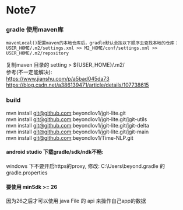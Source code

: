 # Note7

### gradle 使用maven库
```
mavenLocal()配置maven的本地仓库后，gradle默认会按以下顺序去查找本地的仓库：USER_HOME/.m2/settings.xml >> M2_HOME/conf/settings.xml >> USER_HOME/.m2/repository
```
复制maven 目录的 setting >  ${USER_HOME}/.m2/  
参考(不一定能解决):  
https://www.jianshu.com/p/a5bad045da73  
https://blog.csdn.net/a386139471/article/details/107738615  

###  build  
mvn install git@github.com:beyondlov1/jgit-lite.git  
mvn install git@github.com:beyondlov1/jgit-lite.git/jgit-utils  
mvn install git@github.com:beyondlov1/jgit-lite.git/jgit-delta  
mvn install git@github.com:beyondlov1/jgit-lite.git/jgit-main  
mvn install git@github.com:beyondlov1/Time-NLP.git  

#### android studio 下载gradle/sdk/ndk不畅:
windows 下不要开启https的proxy,  修改: C:\Users\beyond\.gradle 的 gradle.properties

#### 要使用 minSdk >= 26
因为26之后才可以使用 java File 的 api 来操作自己app的数据

